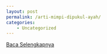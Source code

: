 ```yaml
---
layout: post
permalink: /arti-mimpi-dipukul-ayah/
categories:
    - Uncategorized
---
```


[Baca Selengkapnya](/09)